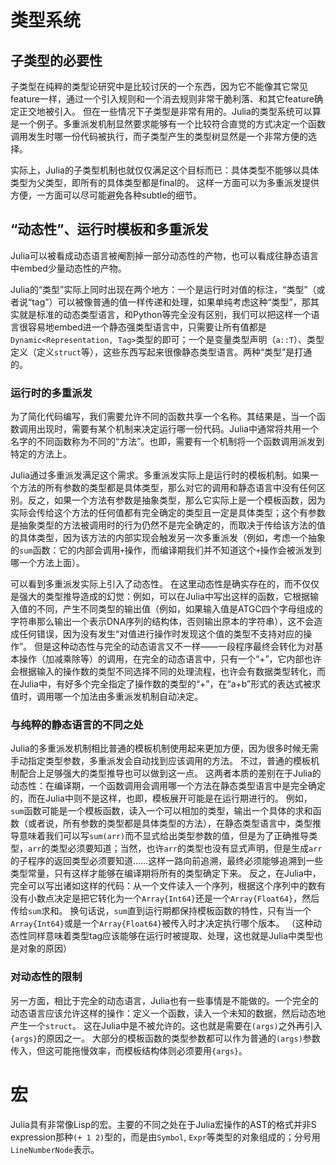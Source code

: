 # 类型系统

## 子类型的必要性

子类型在纯粹的类型论研究中是比较讨厌的一个东西，因为它不能像其它常见feature一样，通过一个引入规则和一个消去规则非常干脆利落、和其它feature确定正交地被引入。
但在一些情况下子类型是非常有用的。Julia的类型系统可以算是一个例子。多重派发机制显然要求能够有一个比较符合直觉的方式决定一个函数调用发生时哪一份代码被执行，而子类型产生的类型树显然是一个非常方便的选择。

实际上，Julia的子类型机制也就仅仅满足这个目标而已：具体类型不能够以具体类型为父类型，即所有的具体类型都是final的。
这样一方面可以为多重派发提供方便，一方面可以尽可能避免各种subtle的细节。

## “动态性”、运行时模板和多重派发

Julia可以被看成动态语言被阉割掉一部分动态性的产物，也可以看成往静态语言中embed少量动态性的产物。

Julia的“类型”实际上同时出现在两个地方：一个是运行时对值的标注，“类型”（或者说“tag”）可以被像普通的值一样传递和处理，如果单纯考虑这种“类型”，那其实就是标准的动态类型语言，和Python等完全没有区别，我们可以把这样一个语言很容易地embed进一个静态强类型语言中，只需要让所有值都是`Dynamic<Representation, Tag>`类型的即可；一个是变量类型声明（`a::T`）、类型定义（定义`struct`等），这些东西写起来很像静态类型语言。两种“类型”是打通的。

### 运行时的多重派发

为了简化代码编写，我们需要允许不同的函数共享一个名称。其结果是，当一个函数调用出现时，需要有某个机制来决定运行哪一份代码。Julia中通常将共用一个名字的不同函数称为不同的“方法”。也即，需要有一个机制将一个函数调用派发到特定的方法上。

Julia通过多重派发满足这个需求。多重派发实际上是运行时的模板机制。如果一个方法的所有参数的类型都是具体类型，那么对它的调用和静态语言中没有任何区别。反之，如果一个方法有参数是抽象类型，那么它实际上是一个模板函数，因为实际会传给这个方法的任何值都有完全确定的类型且一定是具体类型；这个有参数是抽象类型的方法被调用时的行为仍然不是完全确定的，而取决于传给该方法的值的具体类型，因为该方法的内部实现会触发另一次多重派发（例如，考虑一个抽象的`sum`函数：它的内部会调用`+`操作，而编译期我们并不知道这个`+`操作会被派发到哪一个方法上面）。

可以看到多重派发实际上引入了动态性。
在这里动态性是确实存在的，而不仅仅是强大的类型推导造成的幻觉：例如，可以在Julia中写出这样的函数，它根据输入值的不同，产生不同类型的输出值（例如，如果输入值是ATGC四个字母组成的字符串那么输出一个表示DNA序列的结构体，否则输出原本的字符串），这不会造成任何错误，因为没有发生“对值进行操作时发现这个值的类型不支持对应的操作”。
但是这种动态性与完全的动态语言又不一样——一段程序最终会转化为对基本操作（加减乘除等）的调用，在完全的动态语言中，只有一个“+”，它内部也许会根据输入的操作数的类型不同选择不同的处理流程，也许会有数据类型转化，而在Julia中，有好多个完全指定了操作数的类型的“+”，在“a+b”形式的表达式被求值时，调用哪一个加法由多重派发机制自动决定。

### 与纯粹的静态语言的不同之处

Julia的多重派发机制相比普通的模板机制使用起来更加方便，因为很多时候无需手动指定类型参数，多重派发会自动找到应该调用的方法。
不过，普通的模板机制配合上足够强大的类型推导也可以做到这一点。
这两者本质的差别在于Julia的动态性：在编译期，一个函数调用会调用哪一个方法在静态类型语言中是完全确定的，而在Julia中则不是这样，也即，模板展开可能是在运行期进行的。
例如，`sum`函数可能是一个模板函数，读入一个可以相加的类型，输出一个具体的求和函数（或者说，所有参数的类型都是具体类型的方法），在静态类型语言中，类型推导意味着我们可以写`sum(arr)`而不显式给出类型参数的值，但是为了正确推导类型，`arr`的类型必须要知道；当然，也许`arr`的类型也没有显式声明，但是生成`arr`的子程序的返回类型必须要知道……这样一路向前追溯，最终必须能够追溯到一些类型常量，只有这样才能够在编译期将所有的类型确定下来。
反之，在Julia中，完全可以写出诸如这样的代码：从一个文件读入一个序列，根据这个序列中的数有没有小数点决定是把它转化为一个`Array{Int64}`还是一个`Array{Float64}`，然后传给`sum`求和。
换句话说，`sum`直到运行期都保持模板函数的特性，只有当一个`Array{Int64}`或是一个`Array{Float64}`被传入时才决定执行哪个版本。
（这种动态性同样意味着类型tag应该能够在运行时被提取、处理，这也就是Julia中类型也是对象的原因）

### 对动态性的限制

另一方面，相比于完全的动态语言，Julia也有一些事情是不能做的。一个完全的动态语言应该允许这样的操作：定义一个函数，读入一个未知的数据，然后动态地产生一个`struct`。
这在Julia中是不被允许的。这也就是需要在`(args)`之外再引入`{args}`的原因之一。
大部分的模板函数的类型参数都可以作为普通的`(args)`参数传入，但这可能拖慢效率，而模板结构体则必须要用`{args}`。

# 宏

Julia具有非常像Lisp的宏。主要的不同之处在于Julia宏操作的AST的格式并非S expression那种`(+ 1 2)`型的，而是由`Symbol`, `Expr`等类型的对象组成的；分号用`LineNumberNode`表示。